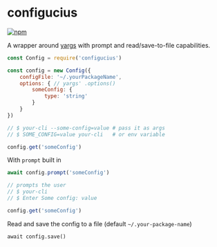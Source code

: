 # configucius
[![npm](https://img.shields.io/npm/v/configucius.svg)](https://www.npmjs.com/package/configucius)

A wrapper around [yargs] with prompt and read/save-to-file capabilities.

```js
const Config = require('configucius')

const config = new Config({
    configFile: '~/.yourPackageName',
    options: { // yargs' .options()
        someConfig: {
            type: 'string'
        }
    }
})

// $ your-cli --some-config=value # pass it as args
// $ SOME_CONFIG=value your-cli   # or env variable

config.get('someConfig')
```

With `prompt` built in

```js
await config.prompt('someConfig')

// prompts the user
// $ your-cli
// $ Enter Some config: value

config.get('someConfig')
```

Read and save the config to a file (default `~/.your-package-name`)

```
await config.save()
```

[yargs]: https://www.npmjs.com/package/yargs
